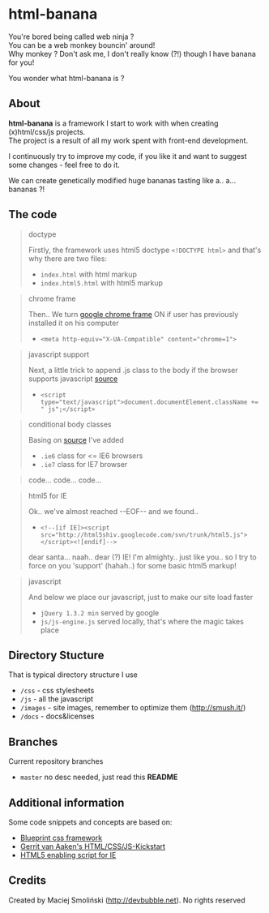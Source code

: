 # html-banana

You're bored being called web ninja ?  
You can be a web monkey bouncin' around!  
Why monkey ? Don't ask me, I don't really know (?!) though I have banana for you!  

You wonder what html-banana is ?


## About

**html-banana** is a framework I start to work with when creating (x)html/css/js projects.  
The project is a result of all my work spent with front-end development.  

I continuously try to improve my code, if you like it and want to suggest some changes - feel free to do it.  

We can create genetically modified huge bananas tasting like a.. a... bananas ?!


## The code


> doctype
>
>
> Firstly, the framework uses html5 doctype `<!DOCTYPE html>` and that's why there are two files:
>
> * `index.html` with html markup
> * `index.html5.html` with html5 markup


> chrome frame
> 
> 
> Then.. We turn [google chrome frame](http://code.google.com/intl/pl-PL/chrome/chromeframe/) ON if user has previously installed it on his computer
> 
> * `<meta http-equiv="X-UA-Compatible" content="chrome=1">`


> javascript support
>
>
> Next, a little trick to append .js class to the body if the browser supports javascript [source](http://www.webkrauts.de/2008/12/14/sehr-sehr-schnelle-seiten-website-performance-best-practice-teil-2/)
>
> * `<script type="text/javascript">document.documentElement.className += " js";</script>`


> conditional body classes
>
>
> Basing on [source](http://codecandies.de/2008/12/12/conditional-comments-wenige-requests/) I've added
>
> * `.ie6` class for <= IE6 browsers
> * `.ie7` class for IE7 browser



> code...
> code...
> code...


> html5 for IE
> 
>
> Ok.. we've almost reached --EOF-- and we found..
>
> * `<!--[if IE]><script src="http://html5shiv.googlecode.com/svn/trunk/html5.js"></script><![endif]-->`
>
> dear santa... naah.. dear (?) IE! I'm almighty.. just like you.. so I try to force on you 'support' (hahah..) for some basic html5 markup!


> javascript
> 
> 
> And below we place our javascript, just to make our site load faster
> 
> * `jQuery 1.3.2 min` served by google
> * `js/js-engine.js` served locally, that's where the magic takes place


## Directory Stucture

That is typical directory structure I use

* `/css` - css stylesheets
* `/js` - all the javascript
* `/images` - site images, remember to optimize them (http://smush.it/)
* `/docs` - docs&licenses


## Branches

Current repository branches

* `master` no desc needed, just read this **README**


## Additional information

Some code snippets and concepts are based on:

* [Blueprint css framework](http://blueprintcss.org) 
* [Gerrit van Aaken's HTML/CSS/JS-Kickstart](http://praegnanz.de/weblog/htmlcssjs-kickstart)
* [HTML5 enabling script for IE](http://remysharp.com/2009/01/07/html5-enabling-script/)


## Credits

Created by Maciej Smoliński (http://devbubble.net). No rights reserved